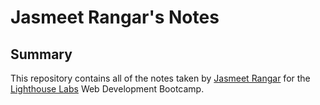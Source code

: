 # Jasmeet Rangar's Notes
## Summary 

This repository contains all of the notes taken by [Jasmeet Rangar](https://github.com/JasmeetRangar) for the [Lighthouse Labs](https://www.lighthouselabs.ca/) Web Development Bootcamp.